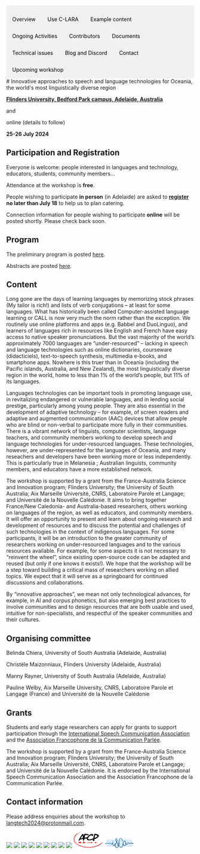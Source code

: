 <div style="overflow: hidden; background-color: #f1f1f1;">

  <a href="index.html" style="float: left; display: block; color: black; text-align: center; padding: 14px 16px; text-decoration: none;">Overview</a>
  <a href="using.html" style="float: left; display: block; color: black; text-align: center; padding: 14px 16px; text-decoration: none;">Use C-LARA</a>
  <a href="examples.html" style="float: left; display: block; color: black; text-align: center; padding: 14px 16px; text-decoration: none;">Example content</a>
  <a href="ongoing_activities.html" style="float: left; display: block; color: black; text-align: center; padding: 14px 16px; text-decoration: none;">Ongoing Activities</a>
  <a href="collaborators.html" style="float: left; display: block; color: black; text-align: center; padding: 14px 16px; text-decoration: none;">Contributors</a>
  <a href="documents.html" style="float: left; display: block; color: black; text-align: center; padding: 14px 16px; text-decoration: none;">Documents</a>
  <a href="performance.html" style="float: left; display: block; color: black; text-align: center; padding: 14px 16px; text-decoration: none;">Technical issues</a>
  <a href="blog.html" style="float: left; display: block; color: black; text-align: center; padding: 14px 16px; text-decoration: none;">Blog and Discord</a>
  <a href="contact.html" style="float: left; display: block; color: black; text-align: center; padding: 14px 16px; text-decoration: none;">Contact</a>
  <a href="flinders_2024_workshop.html" style="float: left; display: block; color: black; text-align: center; padding: 14px 16px; text-decoration: none;">Upcoming workshop</a>

</div>
# Innovative approaches to speech and language technologies for Oceania, the world's most linguistically diverse region

[**Flinders University, Bedford Park campus, Adelaide, Australia**](https://www.flinders.edu.au/campus/bedford-park)

and

online (details to follow)

**25-26 July 2024**

## Participation and Registration

Everyone is welcome: people interested in languages and technology, educators, students, community members...

Attendance at the workshop is **free**.

People wishing to participate **in person** (in Adelaide) are asked to **[register](https://url.au.m.mimecastprotect.com/s/zc74Cp81QXtnxVNqBfP5UFU?domain=trybooking.com) no later than July 18** to help us to plan catering.

Connection information for people wishing to participate **online** will be posted shortly. Please check back soon. 

## Program

The preliminary program is posted <a href="flinders_2024_workshop_program.html">here</a>.

Abstracts are posted <a href="workshop-abstracts.pdf">here</a>.

## Content
Long gone are the days of learning languages by memorizing stock phrases (My tailor is rich!) and lists of verb conjugations – at least for some languages. What has historically been called Computer-assisted language learning or CALL is now very much the norm rather than the exception. We routinely use online platforms and apps (e.g. Babbel and DuoLinguo), and learners of languages rich in resources like English and French have easy access to native speaker pronunciations. But the vast majority of the world’s approximately 7000 languages are “under-resourced” – lacking in speech and language technologies such as online dictionaries, courseware (didacticiels), text-to-speech synthesis, multimedia e-books, and smartphone apps. Nowhere is this truer than in Oceania (including the Pacific islands, Australia, and New Zealand), the most linguistically diverse region in the world, home to less than 1% of the world’s people, but 11% of its languages.

Languages technologies can be important tools in promoting language use, in revitalizing endangered or vulnerable languages, and in lending social prestige, particularly among young people. They are also essential in the development of adaptive technology – for example, of screen readers and adaptive and augmented communication (AAC) devices that allow people who are blind or non-verbal to participate more fully in their communities.
There is a vibrant network of linguists, computer scientists, language teachers, and community members working to develop speech and language technologies for under-resourced languages. These technologies, however, are under-represented for the languages of Oceania, and many reseachers and developers have been working more or less independently. This is particularly true in Melanesia ; Australian linguists, community members, and educators have a more established network.

The workshop is supported by a grant from the France-Australia Science and Innovation program; Flinders University; the University of South Australia; Aix Marseille Université, CNRS, Laboratoire Parole et Langage; and Université de la Nouvelle Calédonie. It aims to bring together France/New Caledonia- and Australia-based researchers, others working on languages of the region, as well as educators, and community members. It will offer an opportunity to present and learn about ongoing research and development of resources and to discuss the potential and challenges of such technologies in the context of indigenous languages. For some participants, it will be an introduction to the greater community of researchers working on under-resourced languages and to the various resources available. For example, for some aspects it is not necessary to “reinvent the wheel”, since existing open-source code can be adapted and reused (but only if one knows it exists!). We hope that the workshop will be a step toward building a critical mass of researchers working on allied topics. We expect that it will serve as a springboard for continued discussions and collaborations.

By “innovative approaches”, we mean not only technological advances, for example, in AI and corpus phonetics, but also emerging best practices to involve communities and to design resources that are both usable and used, intuitive for non-specialists, and respectful of the speaker communities and their cultures.

## Organising committee

Belinda Chiera, University of South Australia (Adelaide, Australia)

Christèle Maizonniaux, Flinders University (Adelaide, Australia)

Manny Rayner, University of South Australia (Adelaide, Australia)

Pauline Welby, Aix Marseille University, CNRS, Laboratoire Parole et Langage (France) and Université de la Nouvelle Calédonie

## Grants

Students and early stage researchers can apply for grants to support participation through the [International Speech Communication Association](https://www.isca-speech.org/grants) and the [Association Francophone de la Communication Parlée](https://www.afcp-parole.org/informations-sur-les-bourses-de-lafcp/).

The workshop is supported by a grant from the France-Australia Science and Innovation program; Flinders University; the University of South Australia; Aix Marseille Université, CNRS, Laboratoire Parole et Langage; and Université de la Nouvelle Calédonie. It is endorsed by the International Speech Communication Association and the Association Francophone de la Communication Parlée. 

## Contact information

Please address enquiries about the workshop to langtech2024@protonmail.com.

<img src="logos_fasic_workshop_2024/logo_flinders.jpg" width="80">
<img src="logos_fasic_workshop_2024/logo_unisa.jpg" width="80">
<img src="logos_fasic_workshop_2024/logo_amu.jpg" width="80">
<img src="logos_fasic_workshop_2024/logo_cnrs.jpg" width="80">
<img src="logos_fasic_workshop_2024/logo_LPL.jpg" width="80">
<img src="logos_fasic_workshop_2024/logo_unc.jpg" width="80">
<img src="logos_fasic_workshop_2024/logo_MEAE.png" width="80">
<img src="logos_fasic_workshop_2024/logo_MESR.png" width="80">
<img src="logos_fasic_workshop_2024/logo_ambassade_france_australia.jpg" width="80">
<img src="logos_fasic_workshop_2024/logo_afcp.png" width="80">
<img src="logos_fasic_workshop_2024/logo-isca.jpg" width="80">

